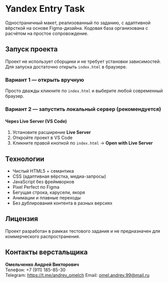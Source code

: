 # Yandex Entry Task

Одностраничный макет, реализованный по заданию, с адаптивной вёрсткой на основе Figma-дизайна. Кодовая база организована с расчётом на простое сопровождение.

## Запуск проекта

Проект не использует сборщики и не требует установки зависимостей. Для запуска достаточно открыть `index.html` в браузере.

### Вариант 1 — открыть вручную

Просто дважды кликните по `index.html` и выберите любой современный браузер.

### Вариант 2 — запустить локальный сервер (рекомендуется)

#### Через Live Server (VS Code)

1. Установите расширение **Live Server**
2. Откройте проект в VS Code
3. Кликните правой кнопкой по `index.html` → **Open with Live Server**

## Технологии

- Чистый HTML5 + семантика
- CSS (адаптивная вёрстка, медиа-запросы)
- JavaScript без фреймворков
- Pixel Perfect по Figma
- Бегущая строка, карусели, якоря
- Анимации и плавные переходы
- Без дублирования контента в разных версиях

## Лицензия

Проект разработан в рамках тестового задания и не предназначен для коммерческого распространения.

## Контакты верстальщика

**Омельченко Андрей Викторович**  
Телефон: +7 (911) 185-85-30  
Telegram: https://t.me/andrey_omelch
Email: omel.andrey.99@mail.ru
